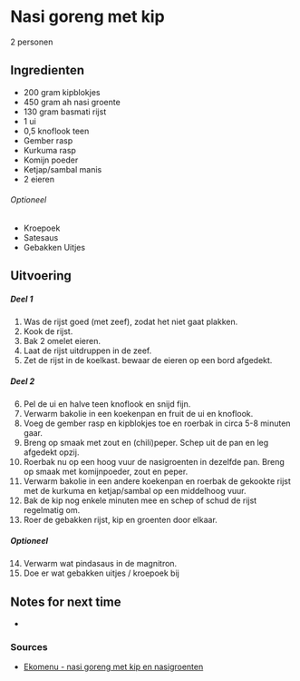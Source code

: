 # Nasi goreng met kip

2 personen

## Ingredienten

* 200 gram kipblokjes
* 450 gram ah nasi groente
* 130 gram basmati rijst
* 1 ui
* 0,5 knoflook teen
* Gember rasp
* Kurkuma rasp
* Komijn poeder
* Ketjap/sambal manis
* 2 eieren

###### Optioneel

* Kroepoek
* Satesaus
* Gebakken Uitjes

## Uitvoering

##### Deel 1

1. Was de rijst goed (met zeef), zodat het niet gaat plakken.
2. Kook de rijst.
3. Bak 2 omelet eieren.
4. Laat de rijst uitdruppen in de zeef.
5. Zet de rijst in de koelkast. bewaar de eieren op een bord afgedekt.

##### Deel 2

6. Pel de ui en halve teen knoflook en snijd fijn.
7. Verwarm bakolie in een koekenpan en fruit de ui en knoflook.
8. Voeg de gember rasp en kipblokjes toe en roerbak in circa 5-8 minuten gaar.
9. Breng op smaak met zout en (chili)peper. Schep uit de pan en leg afgedekt opzij.
10. Roerbak nu op een hoog vuur de nasigroenten in dezelfde pan. Breng op smaak met komijnpoeder, zout en peper.
11. Verwarm bakolie in een andere koekenpan en roerbak de gekookte rijst met de kurkuma en ketjap/sambal op een middelhoog vuur.
12. Bak de kip nog enkele minuten mee en schep of schud de rijst regelmatig om.
13. Roer de gebakken rijst, kip en groenten door elkaar.

##### Optioneel

14. Verwarm wat pindasaus in de magnitron.
15. Doe er wat gebakken uitjes / kroepoek bij



## Notes for next time

*

### Sources

* [Ekomenu - nasi goreng met kip en nasigroenten](https://www.ekomenu.nl/nasi-goreng-met-kip-en-nasigroenten)